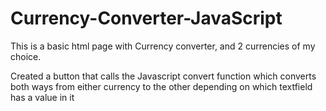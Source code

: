 # Currency-Converter-JavaScript
This is a basic html page with Currency converter, and 2 currencies of my choice.
<p>Created a button that calls the Javascript convert function which converts both ways from either currency to the other depending on which textfield has a value in it <p>
